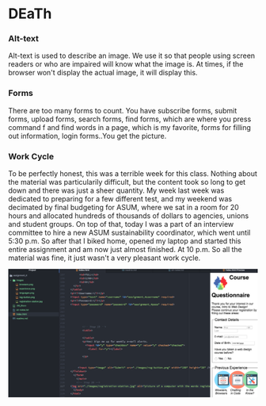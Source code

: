 <h1>DEaTh</h1>
<h3>Alt-text</h3>
<p>
 Alt-text is used to describe an image. We use it so that people using screen readers or who are impaired will know what the image is. At times, if the browser won't display the actual image, it will display this.
</p>

<h3>Forms</h3>
<p>
  There are too many forms to count. You have subscribe forms, submit forms, upload forms, search forms, find forms, which are where you press command f and find words in a page, which is my favorite, forms for filling out information, login forms..You get the picture.
</p>

<h3>Work Cycle</h3>
<p>
 To be perfectly honest, this was a terrible week for this class. Nothing about the material was particularily difficult, but the content took so long to get down and there was just a sheer quantity. My week last week was dedicated to preparing for a few different test, and my weekend was decimated by final budgeting for ASUM, where we sat in a room for 20 hours and allocated hundreds of thousands of dollars to agencies, unions and student groups. On top of that, today I was a part of an interview committee to hire a new ASUM sustainability coordinator, which went until 5:30 p.m. So after that I biked home, opened my laptop and started this entire assignment and am now just almost finished. At 10 p.m. So all the material was fine, it just wasn't a very pleasant work cycle.
</p>

<img src="./images/done.png" alt="work cycle" title="work cycle" width="703">
